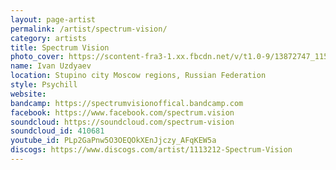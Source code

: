 ```yaml
---
layout: page-artist
permalink: /artist/spectrum-vision/
category: artists
title: Spectrum Vision
photo_cover: https://scontent-fra3-1.xx.fbcdn.net/v/t1.0-9/13872747_1150262248364406_6193936438180893808_n.jpg?oh=bd90d3df25f001d6602385ab7e746081&oe=59825B14
name: Ivan Uzdyaev
location: Stupino city Moscow regions, Russian Federation
style: Psychill
website: 
bandcamp: https://spectrumvisionoffical.bandcamp.com
facebook: https://www.facebook.com/spectrum.vision
soundcloud: https://soundcloud.com/spectrum-vision
soundcloud_id: 410681
youtube_id: PLp2GaPnw5O3OEQOkXEnJjczy_AFqKEW5a
discogs: https://www.discogs.com/artist/1113212-Spectrum-Vision
---
```

